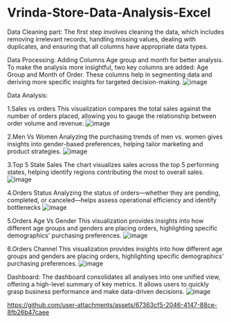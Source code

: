 # Vrinda-Store-Data-Analysis-Excel
Data Cleaning part:
The first step involves cleaning the data, which includes removing irrelevant records, handling missing values, dealing with duplicates, and ensuring that all columns have appropriate data types.

Data Processing: 
Adding Columns Age group and month for better analysis.
To make the analysis more insightful, two key columns are added: Age Group and Month of Order. These columns help in segmenting data and deriving more specific insights for targeted decision-making.
![image](https://github.com/user-attachments/assets/09e84fcf-3652-4fb3-80a6-51bcd916da26)

Data Analysis:

1.Sales vs orders
This visualization compares the total sales against the number of orders placed, allowing you to gauge the relationship between order volume and revenue.
![image](https://github.com/user-attachments/assets/ce62fa43-ea81-4cdf-bb1d-041dbece4e82)

2.Men Vs Women
Analyzing the purchasing trends of men vs. women gives insights into gender-based preferences, helping tailor marketing and product strategies.
![image](https://github.com/user-attachments/assets/25acfb2d-05a3-416d-88a0-064bcfa3f844)

3.Top 5 State Sales
The chart visualizes sales across the top 5 performing states, helping identify regions contributing the most to overall sales.
![image](https://github.com/user-attachments/assets/59a0b93c-7e9b-49bd-93ae-e762fb8e8c26)

4.Orders Status
Analyzing the status of orders—whether they are pending, completed, or canceled—helps assess operational efficiency and identify bottlenecks
![image](https://github.com/user-attachments/assets/488d1495-97c1-4bba-9280-d6bbc36e258e)

5.Orders Age Vs Gender
This visualization provides insights into how different age groups and genders are placing orders, highlighting specific demographics' purchasing preferences.
![image](https://github.com/user-attachments/assets/e8907229-a4ed-41e8-9f9b-348ab2757c19)

6.Orders Channel
This visualization provides insights into how different age groups and genders are placing orders, highlighting specific demographics' purchasing preferences.
![image](https://github.com/user-attachments/assets/106ed1fb-5d38-402c-a1ca-beb1e87471c7)

Dashboard:
The dashboard consolidates all analyses into one unified view, offering a high-level summary of key metrics. It allows users to quickly grasp business performance and make data-driven decisions.
![image](https://github.com/user-attachments/assets/d78fa472-4696-45c9-b8bb-d0eb1503dd85)


https://github.com/user-attachments/assets/67363cf5-2046-4147-88ce-8fb26b47caee








